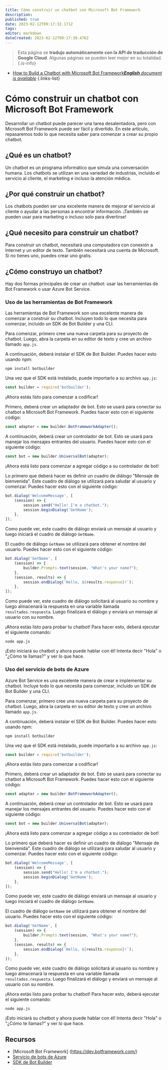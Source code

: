 ```yaml
---
title: Cómo construir un chatbot con Microsoft Bot Framework
description: 
published: true
date: 2023-02-12T09:17:32.171Z
tags: 
editor: markdown
dateCreated: 2023-02-12T09:17:30.476Z
---
```


> Esta página se **tradujo automáticamente con la API de traducción de Google Cloud**.
Algunas páginas se pueden leer mejor en su totalidad.{.is-info}



- [How to Build a Chatbot with Microsoft Bot Framework***English** document is available*](/en/Knowledge-base/Common/how-to-build-a-chatbot-with-microsoft-bot-framework)
{.links-list}


# Cómo construir un chatbot con Microsoft Bot Framework

Desarrollar un chatbot puede parecer una tarea desalentadora, pero con Microsoft Bot Framework puede ser fácil y divertido. En este artículo, repasaremos todo lo que necesita saber para comenzar a crear su propio chatbot.

## ¿Qué es un chatbot?

Un chatbot es un programa informático que simula una conversación humana. Los chatbots se utilizan en una variedad de industrias, incluido el servicio al cliente, el marketing e incluso la atención médica.

## ¿Por qué construir un chatbot?

Los chatbots pueden ser una excelente manera de mejorar el servicio al cliente o ayudar a las personas a encontrar información. ¡También se pueden usar para marketing o incluso solo para divertirse!

## ¿Qué necesito para construir un chatbot?

Para construir un chatbot, necesitará una computadora con conexión a Internet y un editor de texto. También necesitará una cuenta de Microsoft. Si no tienes uno, puedes crear uno gratis.

## ¿Cómo construyo un chatbot?

Hay dos formas principales de crear un chatbot: usar las herramientas de Bot Framework o usar Azure Bot Service.

### Uso de las herramientas de Bot Framework

Las herramientas de Bot Framework son una excelente manera de comenzar a construir su chatbot. Incluyen todo lo que necesita para comenzar, incluido un SDK de Bot Builder y una CLI.

Para comenzar, primero cree una nueva carpeta para su proyecto de chatbot. Luego, abra la carpeta en su editor de texto y cree un archivo llamado `app.js`.

A continuación, deberá instalar el SDK de Bot Builder. Puedes hacer esto usando npm:

```
npm install botbuilder
```

Una vez que el SDK está instalado, puede importarlo a su archivo `app.js`:

```js
const builder = require('botbuilder');
```

¡Ahora estás listo para comenzar a codificar!

Primero, deberá crear un adaptador de bot. Esto se usará para conectar su chatbot a Microsoft Bot Framework. Puedes hacer esto con el siguiente código:

```js
const adapter = new builder.BotFrameworkAdapter();
```

A continuación, deberá crear un controlador de bot. Esto se usará para manejar los mensajes entrantes del usuario. Puedes hacer esto con el siguiente código:

```js
const bot = new builder.UniversalBot(adapter);
```

¡Ahora está listo para comenzar a agregar código a su controlador de bot!

Lo primero que deberá hacer es definir un cuadro de diálogo "Mensaje de bienvenida". Este cuadro de diálogo se utilizará para saludar al usuario y comenzar. Puedes hacer esto con el siguiente código:

```js
bot.dialog('WelcomeMessage', [
    (session) => {
        session.send("Hello! I'm a chatbot.");
        session.beginDialog('GetName');
    },
]);
```

Como puede ver, este cuadro de diálogo enviará un mensaje al usuario y luego iniciará el cuadro de diálogo `GetName`.

El cuadro de diálogo `GetName` se utilizará para obtener el nombre del usuario. Puedes hacer esto con el siguiente código:

```js
bot.dialog('GetName', [
    (session) => {
        builder.Prompts.text(session, "What's your name?");
    },
    (session, results) => {
        session.endDialog(`Hello, ${results.response}!`);
    },
]);
```

Como puede ver, este cuadro de diálogo solicitará al usuario su nombre y luego almacenará la respuesta en una variable llamada `resultados.respuesta`. Luego finalizará el diálogo y enviará un mensaje al usuario con su nombre.

¡Ahora estás listo para probar tu chatbot! Para hacer esto, deberá ejecutar el siguiente comando:

```
node app.js
```

¡Esto iniciará su chatbot y ahora puede hablar con él! Intenta decir "Hola" o "¿Cómo te llamas?" y ver lo que hace.

### Uso del servicio de bots de Azure

Azure Bot Service es una excelente manera de crear e implementar su chatbot. Incluye todo lo que necesita para comenzar, incluido un SDK de Bot Builder y una CLI.

Para comenzar, primero cree una nueva carpeta para su proyecto de chatbot. Luego, abra la carpeta en su editor de texto y cree un archivo llamado `app.js`.

A continuación, deberá instalar el SDK de Bot Builder. Puedes hacer esto usando npm:

```
npm install botbuilder
```

Una vez que el SDK está instalado, puede importarlo a su archivo `app.js`:

```js
const builder = require('botbuilder');
```

¡Ahora estás listo para comenzar a codificar!

Primero, deberá crear un adaptador de bot. Esto se usará para conectar su chatbot a Microsoft Bot Framework. Puedes hacer esto con el siguiente código:

```js
const adapter = new builder.BotFrameworkAdapter();
```

A continuación, deberá crear un controlador de bot. Esto se usará para manejar los mensajes entrantes del usuario. Puedes hacer esto con el siguiente código:

```js
const bot = new builder.UniversalBot(adapter);
```

¡Ahora está listo para comenzar a agregar código a su controlador de bot!

Lo primero que deberá hacer es definir un cuadro de diálogo "Mensaje de bienvenida". Este cuadro de diálogo se utilizará para saludar al usuario y comenzar. Puedes hacer esto con el siguiente código:

```js
bot.dialog('WelcomeMessage', [
    (session) => {
        session.send("Hello! I'm a chatbot.");
        session.beginDialog('GetName');
    },
]);
```

Como puede ver, este cuadro de diálogo enviará un mensaje al usuario y luego iniciará el cuadro de diálogo `GetName`.

El cuadro de diálogo `GetName` se utilizará para obtener el nombre del usuario. Puedes hacer esto con el siguiente código:

```js
bot.dialog('GetName', [
    (session) => {
        builder.Prompts.text(session, "What's your name?");
    },
    (session, results) => {
        session.endDialog(`Hello, ${results.response}!`);
    },
]);
```

Como puede ver, este cuadro de diálogo solicitará al usuario su nombre y luego almacenará la respuesta en una variable llamada `resultados.respuesta`. Luego finalizará el diálogo y enviará un mensaje al usuario con su nombre.

¡Ahora estás listo para probar tu chatbot! Para hacer esto, deberá ejecutar el siguiente comando:

```
node app.js
```

¡Esto iniciará su chatbot y ahora puede hablar con él! Intenta decir "Hola" o "¿Cómo te llamas?" y ver lo que hace.

## Recursos

- [Microsoft Bot Framework] (https://dev.botframework.com/)
- [Servicio de bots de Azure](https://azure.microsoft.com/en-us/services/bot-service/)
- [SDK de Bot Builder](https://docs.microsoft.com/en-us/javascript/api/botbuilder-core/botbuilder-core-sdk?view=botbuilder-js-stable)